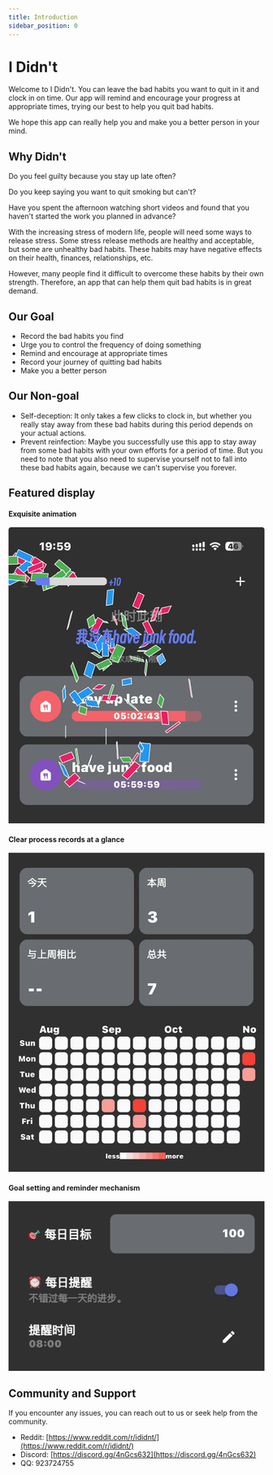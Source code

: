 ```yaml
---
title: Introduction
sidebar_position: 0
---
```


# I Didn't

Welcome to I Didn't. You can leave the bad habits you want to quit in it and clock in on time. Our app will remind and encourage your progress at appropriate times, trying our best to help you quit bad habits.

We hope this app can really help you and make you a better person in your mind.

## Why Didn't

Do you feel guilty because you stay up late often?

Do you keep saying you want to quit smoking but can't?

Have you spent the afternoon watching short videos and found that you haven't started the work you planned in advance?

With the increasing stress of modern life, people will need some ways to release stress. Some stress release methods are healthy and acceptable, but some are unhealthy bad habits. These habits may have negative effects on their health, finances, relationships, etc.

However, many people find it difficult to overcome these habits by their own strength. Therefore, an app that can help them quit bad habits is in great demand.

## Our Goal

-   Record the bad habits you find
-   Urge you to control the frequency of doing something
-   Remind and encourage at appropriate times
-   Record your journey of quitting bad habits
-   Make you a better person

## Our Non-goal

-   Self-deception: It only takes a few clicks to clock in, but whether you really stay away from these bad habits during this period depends on your actual actions.
-   Prevent reinfection: Maybe you successfully use this app to stay away from some bad habits with your own efforts for a period of time. But you need to note that you also need to supervise yourself not to fall into these bad habits again, because we can't supervise you forever.

## Featured display

#### Exquisite animation

![./img/img1.jpg](./img/img1.jpg)

#### Clear process records at a glance

![./img/img2.jpg](./img/img2.jpg)

#### Goal setting and reminder mechanism

![./img/img3.jpg](./img/img3.jpg)

## Community and Support

If you encounter any issues, you can reach out to us or seek help from the community.

-   Reddit: [https://www.reddit.com/r/ididnt/](https://www.reddit.com/r/ididnt/)
-   Discord: [https://discord.gg/4nGcs632](https://discord.gg/4nGcs632)
-   QQ: 923724755
